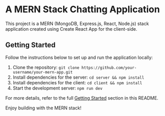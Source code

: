 # A MERN Stack Chatting Application

This project is a MERN (MongoDB, Express.js, React, Node.js) stack application created using Create React App for the client-side.

## Getting Started

Follow the instructions below to set up and run the application locally:

1. Clone the repository: `git clone https://github.com/your-username/your-mern-app.git`
2. Install dependencies for the server: `cd server && npm install`
3. Install dependencies for the client: `cd client && npm install`
4. Start the development server: `npm run dev`

For more details, refer to the full [Getting Started](#getting-started) section in this README.

Enjoy building with the MERN stack!
